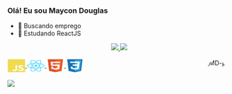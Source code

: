 ### Olá! Eu sou Maycon Douglas


- 🔭 Buscando emprego
- 🌱 Estudando ReactJS


<div align="center">
  <a href="https://github.com/MayconDS">
  <img height="180em" src="https://github-readme-stats.vercel.app/api?username=MayconDS&show_icons=true&theme=dracula&include_all_commits=true&count_private=true&PAT_1=M1K3"/>
  <img height="180em" src="https://github-readme-stats.vercel.app/api/top-langs/?username=MayconDS&layout=compact&langs_count=7&theme=dracula&PAT_1=M1K3"/>
</div>

<div style="display: inline_block"><br>
  <img align="center" alt="MD-Js" height="30" width="40" src="https://raw.githubusercontent.com/devicons/devicon/master/icons/javascript/javascript-plain.svg">
  <img align="center" alt="MD-React" height="30" width="40" src="https://raw.githubusercontent.com/devicons/devicon/master/icons/react/react-original.svg">
  <img align="center" alt="MD-HTML" height="30" width="40" src="https://raw.githubusercontent.com/devicons/devicon/master/icons/html5/html5-original.svg">
  <img align="center" alt="MD-CSS" height="30" width="40" src="https://raw.githubusercontent.com/devicons/devicon/master/icons/css3/css3-original.svg">
  <img align="right" alt="MD-pic" height="150" style="border-radius:50%" src="https://avatars.githubusercontent.com/u/86381282?v=4?width=676&height=676">
</div>

  <div align: "center"><br> 
  <a href="https://www.linkedin.com/in/maycondouglasss/" target="_blank" ><img src="https://img.shields.io/badge/-LinkedIn-%230077B5?style=for-the-badge&logo=linkedin&logoColor=white"></a> 
</div>


